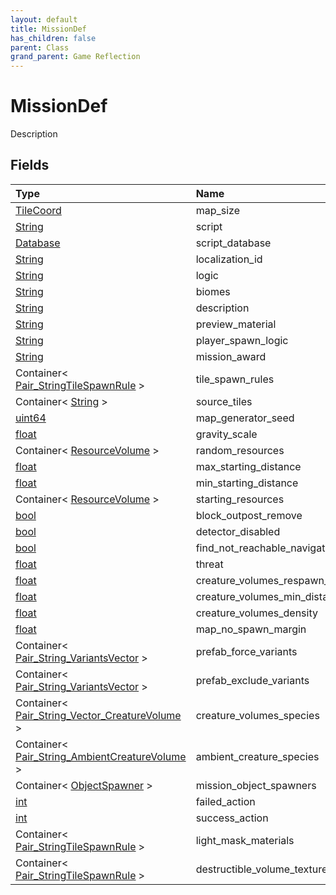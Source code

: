 ```yaml
---
layout: default
title: MissionDef
has_children: false
parent: Class
grand_parent: Game Reflection
---
```

# MissionDef
Description 

## Fields

| Type | Name |
|:----------|:--------------|
| [TileCoord](/riftbreaker-wiki/docs/game-reflection/classes/tile_coord/) | map_size |
| [String](/riftbreaker-wiki/docs/game-reflection/components/string/) | script |
| [Database](/riftbreaker-wiki/docs/game-reflection/components/database/) | script_database |
| [String](/riftbreaker-wiki/docs/game-reflection/components/string/) | localization_id |
| [String](/riftbreaker-wiki/docs/game-reflection/components/string/) | logic |
| [String](/riftbreaker-wiki/docs/game-reflection/components/string/) | biomes |
| [String](/riftbreaker-wiki/docs/game-reflection/components/string/) | description |
| [String](/riftbreaker-wiki/docs/game-reflection/components/string/) | preview_material |
| [String](/riftbreaker-wiki/docs/game-reflection/components/string/) | player_spawn_logic |
| [String](/riftbreaker-wiki/docs/game-reflection/components/string/) | mission_award |
| Container< [Pair_StringTileSpawnRule](/riftbreaker-wiki/docs/game-reflection/classes/pair__string_tile_spawn_rule/) > | tile_spawn_rules |
| Container< [String](/riftbreaker-wiki/docs/game-reflection/components/string/) > | source_tiles |
| [uint64](/riftbreaker-wiki/docs/game-reflection/components/uint64/) | map_generator_seed |
| [float](/riftbreaker-wiki/docs/game-reflection/components/float/) | gravity_scale |
| Container< [ResourceVolume](/riftbreaker-wiki/docs/game-reflection/classes/resource_volume/) > | random_resources |
| [float](/riftbreaker-wiki/docs/game-reflection/components/float/) | max_starting_distance |
| [float](/riftbreaker-wiki/docs/game-reflection/components/float/) | min_starting_distance |
| Container< [ResourceVolume](/riftbreaker-wiki/docs/game-reflection/classes/resource_volume/) > | starting_resources |
| [bool](/riftbreaker-wiki/docs/game-reflection/components/bool/) | block_outpost_remove |
| [bool](/riftbreaker-wiki/docs/game-reflection/components/bool/) | detector_disabled |
| [bool](/riftbreaker-wiki/docs/game-reflection/components/bool/) | find_not_reachable_navigation |
| [float](/riftbreaker-wiki/docs/game-reflection/components/float/) | threat |
| [float](/riftbreaker-wiki/docs/game-reflection/components/float/) | creature_volumes_respawn_time_factor |
| [float](/riftbreaker-wiki/docs/game-reflection/components/float/) | creature_volumes_min_distance |
| [float](/riftbreaker-wiki/docs/game-reflection/components/float/) | creature_volumes_density |
| [float](/riftbreaker-wiki/docs/game-reflection/components/float/) | map_no_spawn_margin |
| Container< [Pair_String_VariantsVector](/riftbreaker-wiki/docs/game-reflection/classes/pair__string__variants_vector/) > | prefab_force_variants |
| Container< [Pair_String_VariantsVector](/riftbreaker-wiki/docs/game-reflection/classes/pair__string__variants_vector/) > | prefab_exclude_variants |
| Container< [Pair_String_Vector_CreatureVolume](/riftbreaker-wiki/docs/game-reflection/classes/pair__string__vector__creature_volume/) > | creature_volumes_species |
| Container< [Pair_String_AmbientCreatureVolume](/riftbreaker-wiki/docs/game-reflection/classes/pair__string__ambient_creature_volume/) > | ambient_creature_species |
| Container< [ObjectSpawner](/riftbreaker-wiki/docs/game-reflection/classes/object_spawner/) > | mission_object_spawners |
| [int](/riftbreaker-wiki/docs/game-reflection/enums/int/) | failed_action |
| [int](/riftbreaker-wiki/docs/game-reflection/enums/int/) | success_action |
| Container< [Pair_StringTileSpawnRule](/riftbreaker-wiki/docs/game-reflection/classes/pair__string_tile_spawn_rule/) > | light_mask_materials |
| Container< [Pair_StringTileSpawnRule](/riftbreaker-wiki/docs/game-reflection/classes/pair__string_tile_spawn_rule/) > | destructible_volume_texture_patterns |

